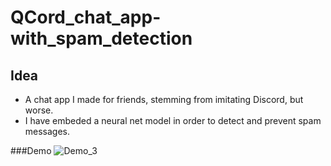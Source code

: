 # QCord_chat_app-with_spam_detection
## Idea
- A chat app I made for friends, stemming from imitating Discord, but worse.
- I have embeded a neural net model in order to detect and prevent spam messages.

###Demo
![Demo_3](https://user-images.githubusercontent.com/79528257/143523047-0269af83-b032-4a4c-a636-8368a0d8ae3b.png)
